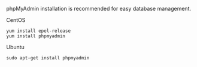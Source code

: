 phpMyAdmin installation is recommended for easy database management.

CentOS

```
yum install epel-release
yum install phpmyadmin
```

Ubuntu

```
sudo apt-get install phpmyadmin
```
